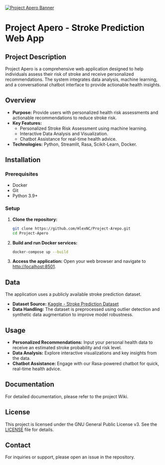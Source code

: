 [![Project Apero Banner](./docs/img/ASP_Banner.png)](https://github.com/HlexNC/Project-Arepo)

# Project Apero - Stroke Prediction Web App

## Project Description

Project Apero is a comprehensive web application designed to help individuals assess their risk of stroke and receive personalized recommendations. The system integrates data analysis, machine learning, and a conversational chatbot interface to provide actionable health insights.

## Overview

- **Purpose:** Provide users with personalized health risk assessments and actionable recommendations to reduce stroke risk.
- **Key Features:**
  - Personalized Stroke Risk Assessment using machine learning.
  - Interactive Data Analysis and Visualization.
  - Chatbot Assistance for real-time health advice.
- **Technologies:** Python, Streamlit, Rasa, Scikit-Learn, Docker.

## Installation

### Prerequisites

- Docker
- Git
- Python 3.9+

### Setup

1. **Clone the repository:**
   ```bash
   git clone https://github.com/HlexNC/Project-Arepo.git
   cd Project-Apero
   ```
2. **Build and run Docker services:**
   ```bash
   docker-compose up --build
   ```
3. **Access the application:**
   Open your web browser and navigate to [http://localhost:8501](http://localhost:8501).

## Data

The application uses a publicly available stroke prediction dataset.

- **Dataset Source:** [Kaggle - Stroke Prediction Dataset](https://www.kaggle.com/datasets/fedesoriano/stroke-prediction-dataset)
- **Data Handling:** The dataset is preprocessed using outlier detection and synthetic data augmentation to improve model robustness.

## Usage

- **Personalized Recommendations:** Input your personal health data to receive an estimated stroke probability and risk level.
- **Data Analysis:** Explore interactive visualizations and key insights from the data.
- **Chatbot Assistance:** Engage with our Rasa-powered chatbot for quick, real-time health advice.

## Documentation

For detailed documentation, please refer to the project Wiki.

## License

This project is licensed under the GNU General Public License v3. See the [LICENSE](LICENSE) file for details.

## Contact

For inquiries or support, please open an issue in the repository.
